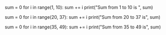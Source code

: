 sum = 0
for i in range(1, 10):
    sum += i
print("Sum from 1 to 10 is ", sum)

sum = 0
for i in range(20, 37):
    sum += i
print("Sum from 20 to 37 is", sum)

sum = 0
for i in range(35, 49):
    sum += i
print("Sum from 35 to 49 is", sum)

